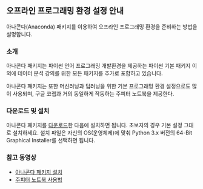 ## 오프라인 프로그래밍 환경 설정 안내

아나콘다(Anaconda) 패키지를 이용하여 오프라인 프로그래밍 환경을 준비하는 방법을 설명합니다.

### 소개

아나콘다 패키지는 파이썬 언어 프로그래밍 개발환경을 제공하는
파이썬 기본 패키지 이외에 데이터 분석 강의를 위한 모든 패키지를 추가로 포함하고 있습니다.

아나콘다 패키지는 또한 머신러닝과 딥러닝을 위한 기본 프로그래밍 환경 설정으로도 많이 사용되며,
구글 코랩과 거의 동일하게 작동하는 주피터 노트북을 제공한다.

### 다운로드 및 설치

아나콘다 패키지를 [다운로드](https://www.anaconda.com/products/individual)한 다음에 
설치하면 됩니다. 초보자의 경우 기본 설정 그대로 설치하세요.
설치 파일은 자신의 OS(운영체제)에 맞춰 Python 3.x 버전의 64-Bit Graphical Installer를 선택하면 됩니다. 

### 참고 동영상

* [아나콘다 패키지 설치](https://youtu.be/cMB6-AxatPU?list=PLRYL8FHwJMhD_Wi22JLm2VURrjt_iVX7X&t=154)
* [주피터 노트북 사용법](https://www.youtube.com/watch?v=4_-IIfbdR5M&list=PLRYL8FHwJMhD_Wi22JLm2VURrjt_iVX7X&index=2)
